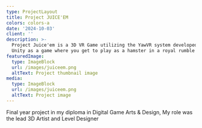 ```yaml
---
type: ProjectLayout
title: Project JUICE'EM
colors: colors-a
date: '2024-10-03'
client: ''
description: >-
  Project Juice'em is a 3D VR Game utilizing the YawVR system developed with
  Unity as a game where you get to play as a hamster in a royal rumble setting.
featuredImage:
  type: ImageBlock
  url: /images/juiceem.png
  altText: Project thumbnail image
media:
  type: ImageBlock
  url: /images/juiceem.png
  altText: Project image
---
```

Final year project in my diploma in Digital Game Arts & Design, My role was the lead 3D Artist and Level Designer
